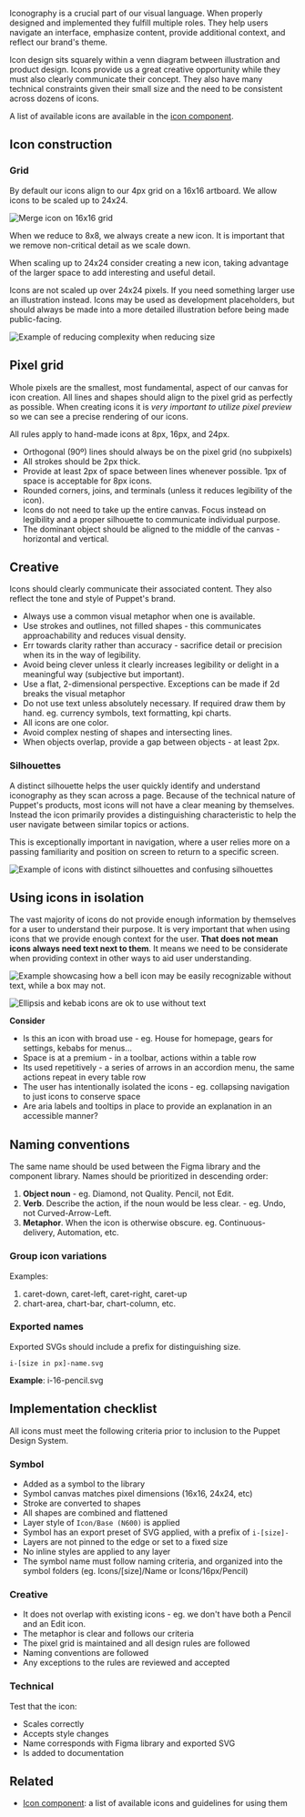 Iconography is a crucial part of our visual language. When properly designed and implemented they fulfill multiple roles. They help users navigate an interface, emphasize content, provide additional context, and reflect our brand's theme.

Icon design sits squarely within a venn diagram between illustration and product design. Icons provide us a great creative opportunity while they must also clearly communicate their concept. They also have many technical constraints given their small size and the need to be consistent across dozens of icons.

A list of available icons are available in the [icon component](#/React%20Components/Icon).


## Icon construction

### Grid

By default our icons align to our 4px grid on a 16x16 artboard. We allow icons to be scaled up to 24x24.

![Merge icon on 16x16 grid](./icon-grid.svg)

When we reduce to 8x8, we always create a new icon. It is important that we remove non-critical detail as we scale down.

When scaling up to 24x24 consider creating a new icon, taking advantage of the larger space to add interesting and useful detail.

Icons are not scaled up over 24x24 pixels. If you need something larger use an illustration instead. Icons may be used as development placeholders, but should always be made into a more detailed illustration before being made public-facing.

![Example of reducing complexity when reducing size](./icon-size-complexity.svg)

## Pixel grid

Whole pixels are the smallest, most fundamental, aspect of our canvas for icon creation. All lines and shapes should align to the pixel grid as perfectly as possible. When creating icons it is _very important to utilize pixel preview_ so we can see a precise rendering of our icons.

All rules apply to hand-made icons at 8px, 16px, and 24px.

- Orthogonal (90º) lines should always be on the pixel grid (no subpixels)
- All strokes should be 2px thick.
- Provide at least 2px of space between lines whenever possible. 1px of space is acceptable for 8px icons.
- Rounded corners, joins, and terminals (unless it reduces legibility of the icon).
- Icons do not need to take up the entire canvas. Focus instead on legibility and a proper silhouette to communicate individual purpose.
- The dominant object should be aligned to the middle of the canvas - horizontal and vertical.

## Creative

Icons should clearly communicate their associated content. They also reflect the tone and style of Puppet's brand.

- Always use a common visual metaphor when one is available.
- Use strokes and outlines, not filled shapes - this communicates approachability and reduces visual density.
- Err towards clarity rather than accuracy - sacrifice detail or precision when its in the way of legibility.
- Avoid being clever unless it clearly increases legibility or delight in a meaningful way (subjective but important).
- Use a flat, 2-dimensional perspective. Exceptions can be made if 2d breaks the visual metaphor
- Do not use text unless absolutely necessary. If required draw them by hand. eg. currency symbols, text formatting, kpi charts.
- All icons are one color.
- Avoid complex nesting of shapes and intersecting lines.
- When objects overlap, provide a gap between objects - at least 2px.

### Silhouettes

A distinct silhouette helps the user quickly identify and understand iconography as they scan across a page. Because of the technical nature of Puppet's products, most icons will not have a clear meaning by themselves. Instead the icon primarily provides a distinguishing characteristic to help the user navigate between similar topics or actions.

This is exceptionally important in navigation, where a user relies more on a passing familiarity and position on screen to return to a specific screen.

![Example of icons with distinct silhouettes and confusing silhouettes](./icon-silhouette.svg)

## Using icons in isolation

The vast majority of icons do not provide enough information by themselves for a user to understand their purpose. It is very important that when using icons that we provide enough context for the user. **That does not mean icons always need text next to them**. It means we need to be considerate when providing context in other ways to aid user understanding.

![Example showcasing how a bell icon may be easily recognizable without text, while a box may not.](./icon-notext.svg)

![Ellipsis and kebab icons are ok to use without text](./icon-kebabs.svg)


**Consider**

- Is this an icon with broad use - eg. House for homepage, gears for settings, kebabs for menus...
- Space is at a premium - in a toolbar, actions within a table row
- Its used repetitively - a series of arrows in an accordion menu, the same actions repeat in every table row
- The user has intentionally isolated the icons - eg. collapsing navigation to just icons to conserve space
- Are aria labels and tooltips in place to provide an explanation in an accessible manner?

## Naming conventions

The same name should be used between the Figma library and the component library. Names should be prioritized in descending order:

1. **Object noun** - eg. Diamond, not Quality. Pencil, not Edit.
2. **Verb**. Describe the action, if the noun would be less clear. - eg. Undo, not Curved-Arrow-Left.
3. **Metaphor**. When the icon is otherwise obscure. eg. Continuous-delivery, Automation, etc.

### Group icon variations

Examples:

1. caret-down, caret-left, caret-right, caret-up
2. chart-area, chart-bar, chart-column, etc.

### Exported names

Exported SVGs should include a prefix for distinguishing size.

`i-[size in px]-name.svg`

**Example**: i-16-pencil.svg

## Implementation checklist

All icons must meet the following criteria prior to inclusion to the Puppet Design System.

### Symbol

- Added as a symbol to the library
- Symbol canvas matches pixel dimensions (16x16, 24x24, etc)
- Stroke are converted to shapes
- All shapes are combined and flattened
- Layer style of `Icon/Base (N600)` is applied
- Symbol has an export preset of SVG applied, with a prefix of `i-[size]-`
- Layers are not pinned to the edge or set to a fixed size
- No inline styles are applied to any layer
- The symbol name must follow naming criteria, and organized into the symbol folders (eg. Icons/[size]/Name or Icons/16px/Pencil)

### Creative

- It does not overlap with existing icons - eg. we don't have both a Pencil and an Edit icon.
- The metaphor is clear and follows our criteria
- The pixel grid is maintained and all design rules are followed
- Naming conventions are followed
- Any exceptions to the rules are reviewed and accepted

### Technical

Test that the icon:

- Scales correctly
- Accepts style changes
- Name corresponds with Figma library and exported SVG
- Is added to documentation

## Related

- [Icon component](#/React%20Components/Icon): a list of available icons and guidelines for using them
